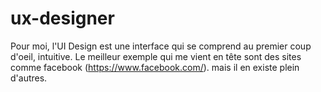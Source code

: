# ux-designer

Pour moi, l'UI Design est une interface qui se comprend au premier coup d'oeil, intuitive.
Le meilleur exemple qui me vient en tête sont des sites comme facebook (https://www.facebook.com/). mais il en existe plein d'autres.
